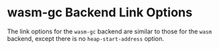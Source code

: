# wasm-gc Backend Link Options

The link options for the `wasm-gc` backend are similar to those for the `wasm` backend, except there is no `heap-start-address` option.
